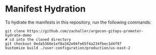 # Manifest Hydration

To hydrate the manifests in this repository, run the following commands:

```shell
git clone https://github.com/zachaller/argocon-gitops-promoter-hydrate-demo
# cd into the cloned directory
git checkout 0eda5366e1ef8a342e04fe65f4a234fbec1d4f97
kustomize build ./user-configuration/production/us-east-2
```
